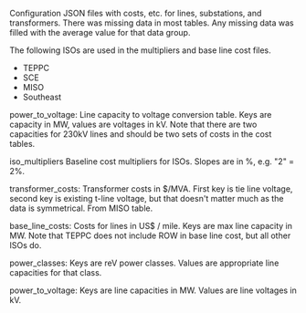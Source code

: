 Configuration JSON files with costs, etc. for lines, substations, and
transformers.  There was missing data in most tables. Any missing data was
filled with the average value for that data group.

The following ISOs are used in the multipliers and base line cost files.
- TEPPC
- SCE
- MISO
- Southeast

power_to_voltage:
    Line capacity to voltage conversion table. Keys are capacity in MW, values
    are voltages in kV. Note that there are two capacities for 230kV lines and
    should be two sets of costs in the cost tables.

iso_multipliers
    Baseline cost multipliers for ISOs. Slopes are in %, e.g. "2" = 2%.

transformer_costs:
     Transformer costs in $/MVA. First key is tie line voltage, second key is
     existing t-line voltage, but that doesn't matter much as the data is
     symmetrical. From MISO table.

base_line_costs:
    Costs for lines in US$ / mile. Keys are max line capacity in MW. Note that
    TEPPC does not include ROW in base line cost, but all other ISOs do.

power_classes:
    Keys are reV power classes. Values are appropriate line capacities for
    that class.

power_to_voltage:
    Keys are line capacities in MW. Values are line voltages in kV.
